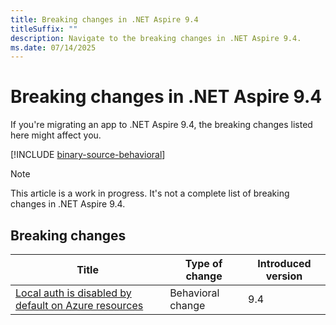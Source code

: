 ```yaml
---
title: Breaking changes in .NET Aspire 9.4
titleSuffix: ""
description: Navigate to the breaking changes in .NET Aspire 9.4.
ms.date: 07/14/2025
---
```


# Breaking changes in .NET Aspire 9.4

If you're migrating an app to .NET Aspire 9.4, the breaking changes listed here might affect you.

[!INCLUDE [binary-source-behavioral](../includes/binary-source-behavioral.md)]

> [!NOTE]
> This article is a work in progress. It's not a complete list of breaking changes in .NET Aspire 9.4.

## Breaking changes

| Title | Type of change | Introduced version |
|--|--|--|
| [Local auth is disabled by default on Azure resources](local-auth-disabled-for-azure-resources.md) | Behavioral change | 9.4 |
